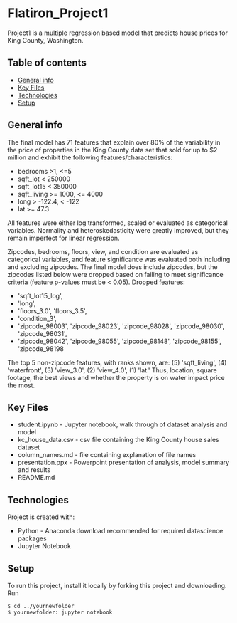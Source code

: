 # Flatiron_Project1

Project1 is a multiple regression based model that predicts house prices for King County, Washington.

## Table of contents
* [General info](#general-info)
* [Key Files](#files)
* [Technologies](#technologies)
* [Setup](#setup)

## General info
The final model has 71 features that explain over 80% of the variability in the price of properties in the King County data set that sold for up to $2 million and exhibit the following features/characteristics:
* bedrooms >1, <=5
* sqft_lot < 250000
* sqft_lot15 < 350000
* sqft_living >= 1000, <= 4000
* long > -122.4, < -122
* lat >= 47.3

All features were either log transformed, scaled or evaluated as categorical variables. Normality and heteroskedasticity were greatly improved, but they remain imperfect for linear regression.

Zipcodes, bedrooms, floors, view, and condition are evaluated as categorical variables, and feature significance was evaluated both including and excluding zipcodes. The final model does include zipcodes, but the zipcodes listed below were dropped based on failing to meet significance criteria (feature p-values must be < 0.05).
Dropped features:
* 'sqft_lot15_log',
* 'long',
* 'floors_3.0', 'floors_3.5',
* 'condition_3',
* 'zipcode_98003', 'zipcode_98023', 'zipcode_98028', 'zipcode_98030', 'zipcode_98031', 
* 'zipcode_98042', 'zipcode_98055', 'zipcode_98148', 'zipcode_98155', 'zipcode_98198

The top 5 non-zipcode features, with ranks shown, are: (5) 'sqft_living', (4) 'waterfront', (3) 'view_3.0', (2) 'view_4.0', (1) 'lat.' Thus, location, square footage, the best views and whether the property is on water impact price the most.

## Key Files
* student.ipynb  - Jupyter notebook, walk through of dataset analysis and model
* kc_house_data.csv - csv file containing the King County house sales dataset
* column_names.md - file containing explanation of file names
* presentation.ppx - Powerpoint presentation of analysis, model summary and results
* README.md

## Technologies
Project is created with:
* Python - Anaconda download recommended for required datascience packages
* Jupyter Notebook
	
## Setup
To run this project, install it locally by forking this project and downloading. Run

```
$ cd ../yournewfolder
$ yournewfolder: jupyter notebook
```

